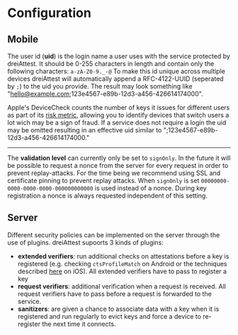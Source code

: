 # Configuration
## Mobile
The user id (**uid**) is the login name a user uses with the service protected by dreiAttest. It should be 0-255 characters in length and contain only the following characters: `a-zA-Z0-9._-@`
To make this id unique across multiple devices dreiAttest will automatically append a RFC-4122-UUID (seperated by `;`) to the uid you provide. The result may look something like "hello@example.com;123e4567-e89b-12d3-a456-426614174000".

Apple's DeviceCheck counts the number of keys it issues for different users as part of its [risk metric](https://developer.apple.com/documentation/devicecheck/assessing_fraud_risk), allowing you to identify devices that switch users a lot wich may be a sign of fraud. If a service does not require a login the uid may be omitted resulting in an effective uid similar to ";123e4567-e89b-12d3-a456-426614174000."

-----------

The **validation level** can currently only be set to `signOnly`. In the future it will be possible to request a nonce from the server for every request in order to prevent replay-attacks. For the time being we recommend using SSL and certificate pinning to prevent replay attacks. 
When `signOnly` is set `00000000-0000-0000-0000-000000000000` is used instead of a nonce. During key registration a nonce is always requested independent of this setting.

## Server
Different security policies can be implemented on the server through the use of plugins. dreiAttest supoorts 3 kinds of plugins:

- **extended verifiers**: run additional checks on attestations before a key is registered (e.g. checking `ctsProfileMatch` on Android or the techniques described [here](https://developer.apple.com/documentation/devicecheck/assessing_fraud_risk) on iOS). All extended verifiers have to pass to register a key
- **request verifiers**: additional verification when a request is received. All request verifiers have to pass before a request is forwarded to the service.
- **sanitizers**: are given a chance to associate data with a key when it is registered and run regularly to evict keys and force a device to re-register the next time it connects.
